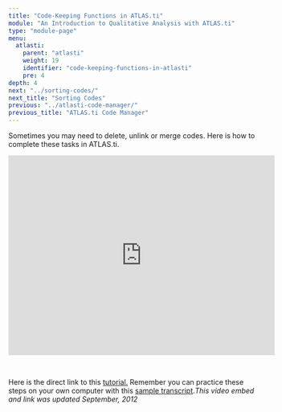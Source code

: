 ```yaml
---
title: "Code-Keeping Functions in ATLAS.ti"
module: "An Introduction to Qualitative Analysis with ATLAS.ti"
type: "module-page"
menu:
  atlasti:
    parent: "atlasti"
    weight: 19
    identifier: "code-keeping-functions-in-atlasti"
    pre: 4
depth: 4
next: "../sorting-codes/"
next_title: "Sorting Codes"
previous: "../atlasti-code-manager/"
previous_title: "ATLAS.ti Code Manager"
---
```

<div class="atlasti"><div class="pageblock"><p>Sometimes you may need to delete, unlink or merge codes. Here is how to complete these tasks in ATLAS.ti.</p>
<iframe allowfullscreen="" frameborder="0" height="398" src="http://www.youtube.com/embed/zP-WlSsx0y0" width="530"></iframe>
<p> </p>
<p>Here is the direct link to this <a href="http://www.youtube.com/watch?v=zP-WlSsx0y0&" target="_blank">tutorial.</a> Remember you can practice these steps on your own computer with this <a href="http://ccnmtl.columbia.edu/projects/PHTC/Module1/HRWSampleTranscript.doc">sample transcript</a>.<i>This video embed and link was updated September, 2012</i></p>
</div></div>